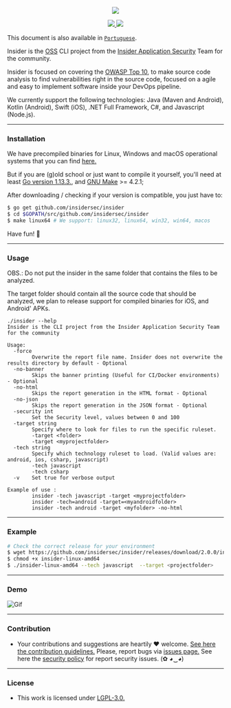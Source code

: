 <p align="center">
  <img src="https://insidersec.io/wp-content/uploads/2020/03/insider-novo-logo.png">
  <p align="center">
    <a href="https://github.com/insidersec/insider/blob/master/LICENSE.md">
      <img src="https://img.shields.io/badge/license-LGPL-blue.svg">
    </a>
    <a href="https://github.com/insidersec/insider/releases">
      <img src="https://img.shields.io/github/v/release/insidersec/insider">
    </a>
  </p>
</p>

This document is also available in [`Portuguese`](https://github.com/insidersec/insider/blob/master/README_pt-br.md).

Insider is the [OSS](https://opensource.org/) CLI project from the [Insider Application Security](https://insidersec.io) Team for the community.

Insider is focused on covering the [OWASP Top 10](https://owasp.org/www-project-top-ten/), to make source code analysis to find vulnerabilities right in the source code, focused on a agile and easy to implement software inside your DevOps pipeline.

We currently support the following technologies: Java (Maven and Android), Kotlin (Android), Swift (iOS), .NET Full Framework, C#, and Javascript (Node.js).

---

### Installation

We have precompiled binaries for Linux, Windows and macOS operational systems that you can find [here.](https://github.com/insidersec/insider/releases)

But if you are (g)old school or just want to compile it yourself, you'll need at least [Go version 1.13.3.](https://golang.org/dl/), and [GNU Make](https://www.gnu.org/software/make/) >= 4.2.1;

After downloading / checking if your version is compatible, you just have to:

```bash
$ go get github.com/insidersec/insider
$ cd $GOPATH/src/github.com/insidersec/insider
$ make linux64 # We support: linux32, linux64, win32, win64, macos
```

Have fun! :rocket:

---

### Usage

OBS.:
Do not put the insider in the same folder that contains the files to be analyzed.

The target folder should contain all the source code that should be analyzed, we plan to release support for compiled binaries for iOS, and Android' APKs.

```
./insider --help
Insider is the CLI project from the Insider Application Security Team for the community

Usage:
  -force
        Overwrite the report file name. Insider does not overwrite the results directory by default - Optional
  -no-banner
        Skips the banner printing (Useful for CI/Docker environments) - Optional
  -no-html
        Skips the report generation in the HTML format - Optional
  -no-json
        Skips the report generation in the JSON format - Optional
  -security int
        Set the Security level, values ​​between 0 and 100
  -target string
        Specify where to look for files to run the specific ruleset.
        -target <folder>
        -target <myprojectfolder>
  -tech string
        Specify which technology ruleset to load. (Valid values are: android, ios, csharp, javascript)
        -tech javascript
        -tech csharp
  -v    Set true for verbose output

Example of use :
        insider -tech javascript -target <myprojectfolder>
        insider -tech=android -target=<myandroidfolder>
        insider -tech android -target <myfolder> -no-html
```

---

### Example

```bash
# Check the correct release for your environment
$ wget https://github.com/insidersec/insider/releases/download/2.0.0/insider-linux-amd64
$ chmod +x insider-linux-amd64
$ ./insider-linux-amd64 --tech javascript  --target <projectfolder>
```

---

### Demo

![Gif](demo.gif)

---

### Contribution

- Your contributions and suggestions are heartily ♥ welcome. [See here the contribution guidelines.](/.github/CONTRIBUTING.md) Please, report bugs via [issues page.](https://github.com/insidersec/insider/issues) See here the [security policy](/.github/SECURITY.md) for report security issues. (✿ ◕‿◕)

---

### License

- This work is licensed under [LGPL-3.0.](/LICENSE.md)
